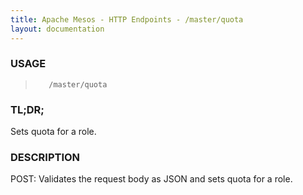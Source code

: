 ```yaml
---
title: Apache Mesos - HTTP Endpoints - /master/quota
layout: documentation
---
```

<!--- This is an automatically generated file. DO NOT EDIT! --->

### USAGE ###
>        /master/quota

### TL;DR; ###
Sets quota for a role.

### DESCRIPTION ###
POST: Validates the request body as JSON
 and sets quota for a role.